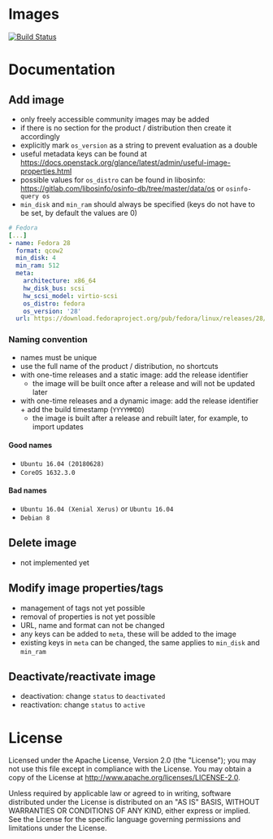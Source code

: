# Images

[![Build Status](https://travis-ci.com/betacloud/images.svg?branch=master)](https://travis-ci.com/betacloud/images)

# Documentation

## Add image

* only freely accessible community images may be added
* if there is no section for the product / distribution then create it accordingly
* explicitly mark `os_version` as a string to prevent evaluation as a double
* useful metadata keys can be found at https://docs.openstack.org/glance/latest/admin/useful-image-properties.html
* possible values for `os_distro` can be found in libosinfo: https://gitlab.com/libosinfo/osinfo-db/tree/master/data/os or `osinfo-query os`
* `min_disk` and `min_ram` should always be specified (keys do not have to be set, by default the values are 0)

```yaml
# Fedora
[...]
- name: Fedora 28
  format: qcow2
  min_disk: 4
  min_ram: 512
  meta:
    architecture: x86_64
    hw_disk_bus: scsi
    hw_scsi_model: virtio-scsi
    os_distro: fedora
    os_version: '28'
  url: https://download.fedoraproject.org/pub/fedora/linux/releases/28/Cloud/x86_64/images/Fedora-Cloud-Base-28-1.1.x86_64.qcow2
```

### Naming convention

* names must be unique
* use the full name of the product / distribution, no shortcuts
* with one-time releases and a static image: add the release identifier
  * the image will be built once after a release and will not be updated later
* with one-time releases and a dynamic image: add the release identifier + add the build timestamp (`YYYYMMDD`)
  * the image is built after a release and rebuilt later, for example, to import updates

#### Good names

* `Ubuntu 16.04 (20180628)`
* `CoreOS 1632.3.0`

#### Bad names

* `Ubuntu 16.04 (Xenial Xerus)` or `Ubuntu 16.04`
* `Debian 8`

## Delete image

* not implemented yet

## Modify image properties/tags

* management of tags not yet possible
* removal of properties is not yet possible
* URL, name and format can not be changed
* any keys can be added to `meta`, these will be added to the image
* existing keys in `meta` can be changed, the same applies to `min_disk` and `min_ram`

## Deactivate/reactivate image

* deactivation: change `status` to `deactivated`
* reactivation: change `status` to `active`

# License

Licensed under the Apache License, Version 2.0 (the "License");
you may not use this file except in compliance with the License.
You may obtain a copy of the License at http://www.apache.org/licenses/LICENSE-2.0.

Unless required by applicable law or agreed to in writing, software
distributed under the License is distributed on an "AS IS" BASIS,
WITHOUT WARRANTIES OR CONDITIONS OF ANY KIND, either express or implied.
See the License for the specific language governing permissions and
limitations under the License.

